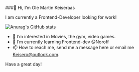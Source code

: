 ###👋 Hi, I’m Ole Martin Keiseraas

I am currently a Frontend-Developer looking for work!

[![Anurag's GitHub stats](https://github-readme-stats.vercel.app/api?username=OleMartinKeis)](https://github.com/anuraghazra/github-readme-stats)


- 👀 I’m interested in Movies, the gym, video games.
- 🌱 I’m currently learning Frontend-dev @Noroff
- 📫 How to reach me, send me a message here or email me Keisero@outlook.com.

Have a great day! 

<!---
OleMartinKeis/OleMartinKeis is a ✨ special ✨ repository because its `README.md` (this file) appears on your GitHub profile.
You can click the Preview link to take a look at your changes.
--->
